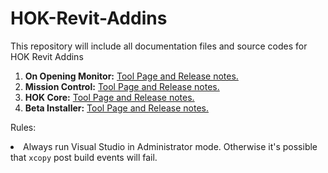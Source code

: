 HOK-Revit-Addins
================

This repository will include all documentation files and source codes for HOK Revit Addins

1. <b>On Opening Monitor:</b> [Tool Page and Release notes.](https://github.com/HOKGroup/HOK-Revit-Addins/tree/master/Utility%20Tools/src/HOK.FileOnpeningMonitor)
2. <b>Mission Control:</b> [Tool Page and Release notes.](https://github.com/HOKGroup/HOK-Revit-Addins/blob/master/Project%20Monitor/src/HOK.MissionControl)
3. <b>HOK Core:</b> [Tool Page and Release notes.](https://github.com/HOKGroup/HOK-Revit-Addins/tree/master/HOK.Core) 
4. <b>Beta Installer:</b> [Tool Page and Release notes.](https://github.com/HOKGroup/HOK-Revit-Addins/tree/master/HOK%20Beta%20Tools)

Rules: 
<li> Always run Visual Studio in Administrator mode. Otherwise it's possible that <code>xcopy</code> post build events will fail.
